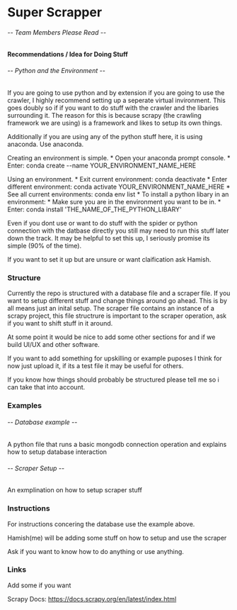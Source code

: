 # Super Scrapper

###### -- Team Members Please Read --

#### Recommendations / Idea for Doing Stuff

###### -- Python and the Environment --

If you are going to use python and by extension if you are going to use the crawler, I highly recommend setting up a seperate virtual invironment.
This goes doubly so if if you want to do stuff with the crawler and the libaries surrounding it. The reason for this is because scrapy
(the crawling framework we are using) is a framework and likes to setup its own things.

Additionally if you are using any of the python stuff here, it is using anaconda. Use anaconda.

Creating an environment is simple.
	* Open your anaconda prompt console.
	* Enter: conda create --name YOUR_ENVIRONMENT_NAME_HERE

Using an environment.
	* Exit current environment: conda deactivate
	* Enter different environment: conda activate YOUR_ENVIRONMENT_NAME_HERE
	* See all current environments: conda env list
	* To install a python libary in an environment:
		* Make sure you are in the environment you want to be in.
		* Enter: conda install 'THE_NAME_OF_THE_PYTHON_LIBARY'

Even if you dont use or want to do stuff with the spider or python connection with the datbase directly
you still may need to run this stuff later down the track. It may be helpful to set this up, I seriously promise its simple (90% of the time).

If you want to set it up but are unsure or want claification ask Hamish.

### Structure

Currently the repo is structured with a database file and a scraper file.
If you want to setup different stuff and change things around go ahead. This is by all means just an inital setup.
The scraper file contains an instance of a scrapy project, this file structrure is important to the scraper operation, ask if you want to shift stuff in it around.

At some point it would be nice to add some other sections for and if we build UI/UX and other software.

If you want to add something for upskilling or example puposes I think for now just upload it, if its a test file it may be useful for others.

If you know how things should probably be structured please tell me so i can take that into account.

### Examples

###### -- Database example --

A python file that runs a basic mongodb connection operation and explains how to setup database interaction

###### -- Scraper Setup --

An exmplination on how to setup scraper stuff


### Instructions

For instructions concering the database use the example above.

Hamish(me) will be adding some stuff on how to setup and use the scraper

Ask if you want to know how to do anything or use anything.



### Links

Add some if you want

Scrapy Docs: https://docs.scrapy.org/en/latest/index.html










